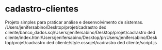 # cadastro-clientes
Projeto simples para praticar análise e desenvolvimento de sistemas.
/Users/jenifersabino/Desktop/projet/cadrastro ded cliente/banco_dados.sql/Users/jenifersabino/Desktop/projet/cadrastro ded cliente/index.html/Users/jenifersabino/Desktop/pr/Users/jenifersabino/Desktop/projet/cadrastro ded cliente/style.cssojet/cadrastro ded cliente/script.js

